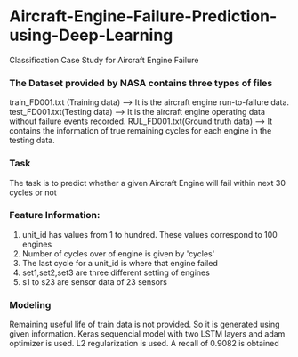 # Aircraft-Engine-Failure-Prediction-using-Deep-Learning
Classification Case Study for Aircraft Engine Failure

### The Dataset provided by NASA contains three types of files
train_FD001.txt (Training data) -->  It is the aircraft engine run-to-failure data.
test_FD001.txt(Testing data) --> It is the aircraft engine operating data without failure events recorded.
RUL_FD001.txt(Ground truth data) --> It contains the information of true remaining cycles for each engine in the testing data.

### Task
The task is to predict whether a given Aircraft Engine will fail within next 30 cycles or not

### Feature Information:
1. unit_id has values from 1 to hundred. These values correspond to 100 engines
2. Number of cycles over of engine is given by 'cycles'
3. The last cycle for a unit_id is where that engine failed
4. set1,set2,set3 are three different setting of engines
5. s1 to s23 are sensor data of 23 sensors

### Modeling
Remaining useful life of train data is not provided. So it is generated using given information.
Keras sequencial model with two LSTM layers and adam optimizer is used. L2 regularization is used.
A recall of 0.9082 is obtained
